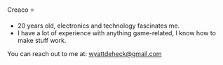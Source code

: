 Creaco ⭐

- 20 years old, electronics and technology fascinates me.
- I have a lot of experience with anything game-related, I know how to make stuff work.

You can reach out to me at:
wyattdeheck@gmail.com

<!---
CreacOwo/CreacOwo is a ✨ special ✨ repository because its `README.md` (this file) appears on your GitHub profile.
You can click the Preview link to take a look at your changes.
--->

